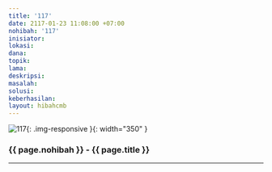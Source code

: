 ```yaml
---
title: '117'
date: 2117-01-23 11:08:00 +07:00
nohibah: '117'
inisiator: 
lokasi: 
dana: 
topik: 
lama: 
deskripsi: 
masalah: 
solusi: 
keberhasilan: 
layout: hibahcmb
---
```


![117](/static/img/hibahcmb/117.png){: .img-responsive }{: width="350" }

### {{ page.nohibah }} - {{ page.title }}

---
